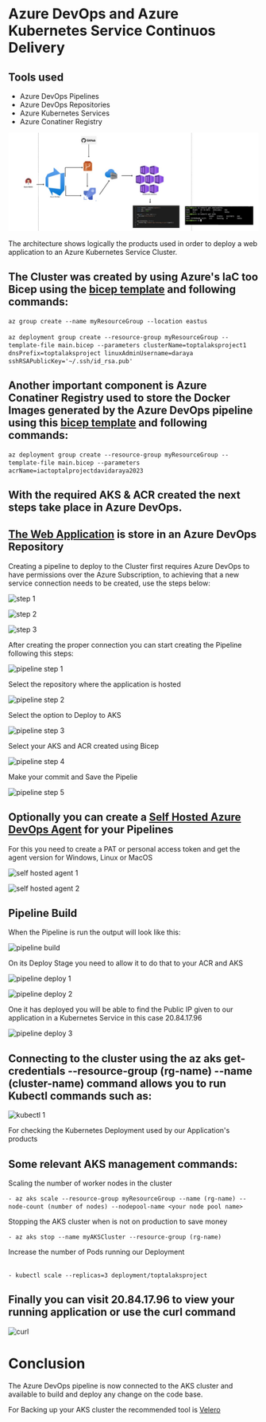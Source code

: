 # Azure DevOps and Azure Kubernetes Service Continuos Delivery

## Tools used
- Azure DevOps Pipelines
- Azure DevOps Repositories
- Azure Kubernetes Services
- Azure Conatiner Registry

![azure architecture](https://github.com/DavidArayaSanabria/AKS---CI-CD/blob/36417ca6439bab78a2777d98f8396d439083d1dc/pictures/architecture.png)

The architecture shows logically the products used in order to deploy a web application to an Azure Kubernetes Service Cluster.

## The Cluster was created by using Azure's IaC too Bicep using the [bicep template](https://git.toptal.com/davidjosuearayasanabria/davidjosuearayasanabria/-/blob/004ae179cc217768a45f1ba10b21c0abce1fc48f/Bicep/aks.bicep) and following commands:

```
az group create --name myResourceGroup --location eastus

az deployment group create --resource-group myResourceGroup --template-file main.bicep --parameters clusterName=toptalaksproject1
dnsPrefix=toptalaksproject linuxAdminUsername=daraya sshRSAPublicKey='~/.ssh/id_rsa.pub'
```

## Another important component is Azure Conatiner Registry used to store the Docker Images generated by the Azure DevOps pipeline using this [bicep template](https://git.toptal.com/davidjosuearayasanabria/davidjosuearayasanabria/-/blob/989657826dd641b2ab67c4e7a445026615ff863e/Bicep/acr.bicep) and following commands:

```
az deployment group create --resource-group myResourceGroup --template-file main.bicep --parameters acrName=iactoptalprojectdavidaraya2023
```

## With the required AKS & ACR created the next steps take place in Azure DevOps.

## [The Web Application](https://git.toptal.com/davidjosuearayasanabria/davidjosuearayasanabria/-/tree/main/app) is store in an Azure DevOps Repository 

Creating a pipeline to deploy to the Cluster first requires Azure DevOps to have permissions over the Azure Subscription, to achieving that a new service connection needs to be created, use the steps below:


![step 1 ](https://git.toptal.com/davidjosuearayasanabria/davidjosuearayasanabria/-/blob/ceabb8759ff2ee8b2afe5003091aa19e73d58137/Images/7.png)

![step 2 ](https://git.toptal.com/davidjosuearayasanabria/davidjosuearayasanabria/-/blob/ceabb8759ff2ee8b2afe5003091aa19e73d58137/Images/8.png)

![step 3 ](https://git.toptal.com/davidjosuearayasanabria/davidjosuearayasanabria/-/blob/ceabb8759ff2ee8b2afe5003091aa19e73d58137/Images/9.png)

After creating the proper connection you can start creating the Pipeline following this steps:

![pipeline step 1 ](https://git.toptal.com/davidjosuearayasanabria/davidjosuearayasanabria/-/blob/e3805ad5eff26f26b9174afa0e1c437e8b03d761/Images/1.png)

Select the repository where the application is hosted

![pipeline step 2 ](https://git.toptal.com/davidjosuearayasanabria/davidjosuearayasanabria/-/blob/e3805ad5eff26f26b9174afa0e1c437e8b03d761/Images/2.png)

Select the option to Deploy to AKS

![pipeline step 3 ](https://git.toptal.com/davidjosuearayasanabria/davidjosuearayasanabria/-/blob/e3805ad5eff26f26b9174afa0e1c437e8b03d761/Images/3.png)

Select your AKS and ACR created using Bicep 

![pipeline step 4 ](https://git.toptal.com/davidjosuearayasanabria/davidjosuearayasanabria/-/blob/e3805ad5eff26f26b9174afa0e1c437e8b03d761/Images/4.png)

Make your commit and Save the Pipelie

![pipeline step 5 ](https://git.toptal.com/davidjosuearayasanabria/davidjosuearayasanabria/-/blob/e3805ad5eff26f26b9174afa0e1c437e8b03d761/Images/4.1.png)

## Optionally you can create a [Self Hosted Azure DevOps Agent](https://learn.microsoft.com/en-us/azure/devops/pipelines/agents/agents?view=azure-devops&tabs=browser#install) for your Pipelines

For this you need to create a PAT or personal access token and get the agent version for Windows, Linux or MacOS

![self hosted agent 1 ](https://git.toptal.com/davidjosuearayasanabria/davidjosuearayasanabria/-/blob/139b6360681f3c4084f18c3dce004363c1824009/Images/10.png)

![self hosted agent 2 ](https://git.toptal.com/davidjosuearayasanabria/davidjosuearayasanabria/-/blob/139b6360681f3c4084f18c3dce004363c1824009/Images/11.png)

## Pipeline Build

When the Pipeline is run the output will look like this: 

![pipeline build ](https://git.toptal.com/davidjosuearayasanabria/davidjosuearayasanabria/-/blob/139b6360681f3c4084f18c3dce004363c1824009/Images/12.jpeg)

On its Deploy Stage you need to allow it to do that to your ACR and AKS

![pipeline deploy 1 ](https://git.toptal.com/davidjosuearayasanabria/davidjosuearayasanabria/-/blob/139b6360681f3c4084f18c3dce004363c1824009/Images/13.jpeg)

![pipeline deploy 2 ](https://git.toptal.com/davidjosuearayasanabria/davidjosuearayasanabria/-/blob/139b6360681f3c4084f18c3dce004363c1824009/Images/14.jpeg)

One it has deployed you will be able to find the Public IP given to our application in a Kubernetes Service in this case  20.84.17.96

![pipeline deploy 3 ](https://git.toptal.com/davidjosuearayasanabria/davidjosuearayasanabria/-/blob/139b6360681f3c4084f18c3dce004363c1824009/Images/15.jpeg)

## Connecting to the cluster using the az aks get-credentials --resource-group (rg-name) --name (cluster-name) command allows you to run Kubectl commands such as:

![kubectl 1 ](https://git.toptal.com/davidjosuearayasanabria/davidjosuearayasanabria/-/blob/76c870b8433673f2d14a7bed0165d40928492b9e/Images/16.jpeg)

For checking the Kubernetes Deployment used by our Application's products

## Some relevant AKS management commands:

Scaling the number of worker nodes in the cluster

```
- az aks scale --resource-group myResourceGroup --name (rg-name) --node-count (number of nodes) --nodepool-name <your node pool name>
```

Stopping the AKS cluster when is not on production to save money

```
- az aks stop --name myAKSCluster --resource-group (rg-name)

```

Increase the number of Pods running our Deployment

```

- kubectl scale --replicas=3 deployment/toptalaksproject

```

## Finally you can visit 20.84.17.96 to view your running application or use the curl command

![curl ](https://git.toptal.com/davidjosuearayasanabria/davidjosuearayasanabria/-/blob/1018e8eed2db2d0fffc839c8303a797507c9a900/Images/17.jpeg)

# Conclusion 

The Azure DevOps pipeline is now connected to the AKS cluster and available to build and deploy any change on the code base.

For Backing up your AKS cluster the recommended tool is [Velero](https://learn.microsoft.com/en-us/azure/aks/operator-best-practices-storage#secure-and-back-up-your-data)


